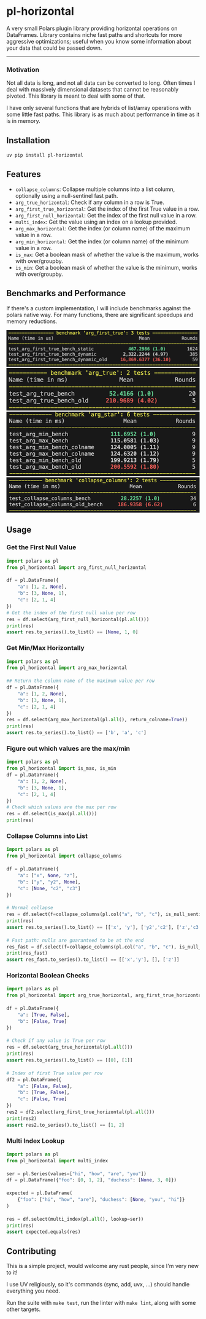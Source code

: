# pl-horizontal

A very small Polars plugin library providing horizontal operations on DataFrames. Library contains niche fast paths and shortcuts for more aggressive optimizations; useful when you know some information about your data that could be passed down.

---

### Motivation

Not all data is long, and not all data can be converted to long. Often times I deal with massively dimensional datasets that cannot be reasonably pivoted. This library is meant to deal with some of that.

I have only several functions that are hybrids of list/array operations with some little fast paths. This library is as much about performance in time as it is in memory.

## Installation

```bash
uv pip install pl-horizontal
```

## Features

- `collapse_columns`: Collapse multiple columns into a list column, optionally using a null-sentinel fast path.
- `arg_true_horizontal`: Check if any column in a row is True.
- `arg_first_true_horizontal`: Get the index of the first True value in a row.
- `arg_first_null_horizontal`: Get the index of the first null value in a row.
- `multi_index`: Get the value using an index on a lookup provided.
- `arg_max_horizontal`: Get the index (or column name) of the maximum value in a row.
- `arg_min_horizontal`: Get the index (or column name) of the minimum value in a row.
- `is_max`: Get a boolean mask of whether the value is the maximum, works with over/groupby.
- `is_min`: Get a boolean mask of whether the value is the minimum, works with over/groupby.

## Benchmarks and Performance

If there's a custom implementation, I will include benchmarks against the polars native way. For many functions, there are significant speedups and memory reductions.

![arg-first-true-bench](docs/arg-first-true.png)
![arg-true-bench](docs/arg-true.png)
![arg-star](docs/arg-star.png)
![collapse-columns](docs/collapse-columns.png)

## Usage

### Get the First Null Value

```python
import polars as pl
from pl_horizontal import arg_first_null_horizontal

df = pl.DataFrame({
    "a": [1, 2, None],
    "b": [3, None, 1],
    "c": [2, 1, 4]
})
# Get the index of the first null value per row
res = df.select(arg_first_null_horizontal(pl.all()))
print(res)
assert res.to_series().to_list() == [None, 1, 0]
```

### Get Min/Max Horizontally

```python
import polars as pl
from pl_horizontal import arg_max_horizontal

## Return the column name of the maximum value per row
df = pl.DataFrame({
    "a": [1, 2, None],
    "b": [3, None, 1],
    "c": [2, 1, 4]
})
res = df.select(arg_max_horizontal(pl.all(), return_colname=True))
print(res)
assert res.to_series().to_list() == ['b', 'a', 'c']
```

### Figure out which values are the max/min

```python
import polars as pl
from pl_horizontal import is_max, is_min
df = pl.DataFrame({
    "a": [1, 2, None],
    "b": [3, None, 1],
    "c": [2, 1, 4]
})
# Check which values are the max per row
res = df.select(is_max(pl.all()))
print(res)
```

### Collapse Columns into List

```python
import polars as pl
from pl_horizontal import collapse_columns

df = pl.DataFrame({
    "a": ["x", None, "z"],
    "b": ["y", "y2", None],
    "c": [None, "c2", "c3"]
})

# Normal collapse
res = df.select(f=collapse_columns(pl.col("a", "b", "c"), is_null_sentinel=False))
print(res)
assert res.to_series().to_list() == [['x', 'y'], ['y2','c2'], ['z','c3']]

# Fast path: nulls are guaranteed to be at the end
res_fast = df.select(f=collapse_columns(pl.col("a", "b", "c"), is_null_sentinel=True))
print(res_fast)
assert res_fast.to_series().to_list() == [['x','y'], [], ['z']]
```

### Horizontal Boolean Checks

```python
import polars as pl
from pl_horizontal import arg_true_horizontal, arg_first_true_horizontal

df = pl.DataFrame({
    "a": [True, False],
    "b": [False, True]
})

# Check if any value is True per row
res = df.select(arg_true_horizontal(pl.all()))
print(res)
assert res.to_series().to_list() == [[0], [1]]

# Index of first True value per row
df2 = pl.DataFrame({
    "a": [False, False],
    "b": [True, False],
    "c": [False, True]
})
res2 = df2.select(arg_first_true_horizontal(pl.all()))
print(res2)
assert res2.to_series().to_list() == [1, 2]
```

### Multi Index Lookup

```python
import polars as pl
from pl_horizontal import multi_index

ser = pl.Series(values=["hi", "how", "are", "you"])
df = pl.DataFrame({"foo": [0, 1, 2], "duchess": [None, 3, 0]})

expected = pl.DataFrame(
    {"foo": ["hi", "how", "are"], "duchess": [None, "you", "hi"]}
)

res = df.select(multi_index(pl.all(), lookup=ser))
print(res)
assert expected.equals(res)
```

## Contributing

This is a simple project, would welcome any rust people, since I'm very new to it!

I use UV religiously, so it's commands (sync, add, uvx, ...) should handle everything you need.

Run the suite with `make test`, run the linter with `make lint`, along with some other targets.
